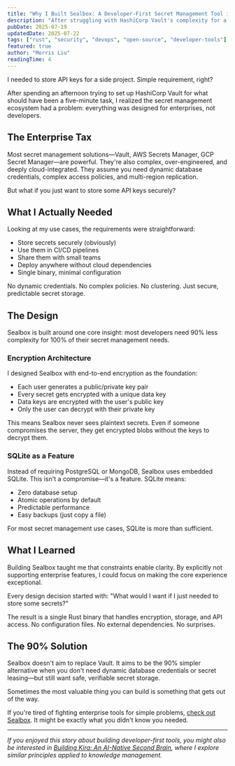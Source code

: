 ```yaml
---
title: "Why I Built Sealbox: A Developer-First Secret Management Tool in Rust"
description: "After struggling with HashiCorp Vault's complexity for a simple API key storage task, I built Sealbox—a lightweight, single-binary secret manager in Rust with end-to-end encryption, SQLite storage, and zero cloud dependencies. Here's the story and technical decisions behind it."
pubDate: 2025-07-19
updatedDate: 2025-07-22
tags: ["rust", "security", "devops", "open-source", "developer-tools"]
featured: true
author: "Morris Liu"
readingTime: 4
---
```


I needed to store API keys for a side project. Simple requirement, right?

After spending an afternoon trying to set up HashiCorp Vault for what should have been a five-minute task, I realized the secret management ecosystem had a problem: everything was designed for enterprises, not developers.

## The Enterprise Tax

Most secret management solutions—Vault, AWS Secrets Manager, GCP Secret Manager—are powerful. They're also complex, over-engineered, and deeply cloud-integrated. They assume you need dynamic database credentials, complex access policies, and multi-region replication.

But what if you just want to store some API keys securely?

## What I Actually Needed

Looking at my use cases, the requirements were straightforward:

- Store secrets securely (obviously)
- Use them in CI/CD pipelines
- Share them with small teams
- Deploy anywhere without cloud dependencies
- Single binary, minimal configuration

No dynamic credentials. No complex policies. No clustering. Just secure, predictable secret storage.

## The Design

Sealbox is built around one core insight: most developers need 90% less complexity for 100% of their secret management needs.

### Encryption Architecture

I designed Sealbox with end-to-end encryption as the foundation:

- Each user generates a public/private key pair
- Every secret gets encrypted with a unique data key
- Data keys are encrypted with the user's public key
- Only the user can decrypt with their private key

This means Sealbox never sees plaintext secrets. Even if someone compromises the server, they get encrypted blobs without the keys to decrypt them.

### SQLite as a Feature

Instead of requiring PostgreSQL or MongoDB, Sealbox uses embedded SQLite. This isn't a compromise—it's a feature. SQLite means:

- Zero database setup
- Atomic operations by default
- Predictable performance
- Easy backups (just copy a file)

For most secret management use cases, SQLite is more than sufficient.

## What I Learned

Building Sealbox taught me that constraints enable clarity. By explicitly not supporting enterprise features, I could focus on making the core experience exceptional.

Every design decision started with: "What would I want if I just needed to store some secrets?"

The result is a single Rust binary that handles encryption, storage, and API access. No configuration files. No external dependencies. No surprises.

## The 90% Solution

Sealbox doesn't aim to replace Vault. It aims to be the 90% simpler alternative when you don't need dynamic database credentials or secret leasing—but still want safe, verifiable secret storage.

Sometimes the most valuable thing you can build is something that gets out of the way.

If you're tired of fighting enterprise tools for simple problems, [check out Sealbox](https://github.com/realmorrisliu/sealbox). It might be exactly what you didn't know you needed.

---

_If you enjoyed this story about building developer-first tools, you might also be interested in [Building Kira: An AI-Native Second Brain](/thoughts/building-kira-an-ai-native-second-brain), where I explore similar principles applied to knowledge management._
